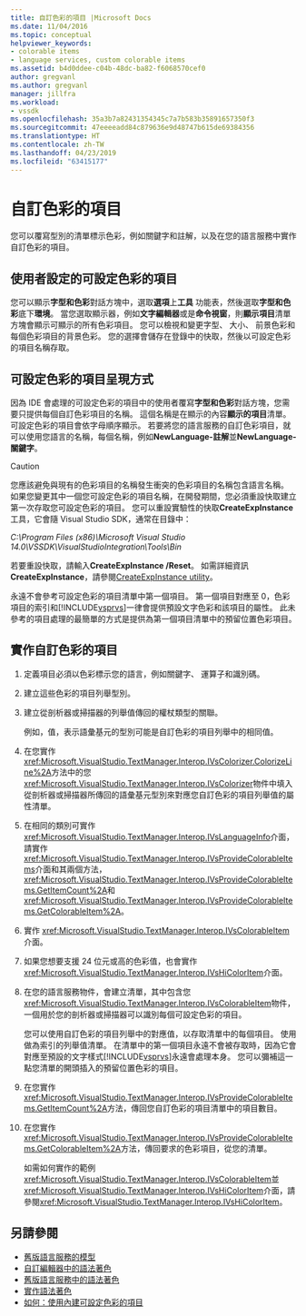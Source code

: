 ```yaml
---
title: 自訂色彩的項目 |Microsoft Docs
ms.date: 11/04/2016
ms.topic: conceptual
helpviewer_keywords:
- colorable items
- language services, custom colorable items
ms.assetid: b4d0ddee-c04b-48dc-ba82-f6068570cef0
author: gregvanl
ms.author: gregvanl
manager: jillfra
ms.workload:
- vssdk
ms.openlocfilehash: 35a3b7a82431354345c7a7b583b35891657350f3
ms.sourcegitcommit: 47eeeeadd84c879636e9d48747b615de69384356
ms.translationtype: HT
ms.contentlocale: zh-TW
ms.lasthandoff: 04/23/2019
ms.locfileid: "63415177"
---
```

# <a name="custom-colorable-items"></a>自訂色彩的項目
您可以覆寫型別的清單標示色彩，例如關鍵字和註解，以及在您的語言服務中實作自訂色彩的項目。

## <a name="user-settings-of-colorable-items"></a>使用者設定的可設定色彩的項目
 您可以顯示**字型和色彩**對話方塊中，選取**選項**上**工具** 功能表，然後選取**字型和色彩**底下**環境**。 當您選取顯示器，例如**文字編輯器**或是**命令視窗**，則**顯示項目**清單方塊會顯示可顯示的所有色彩項目。 您可以檢視和變更字型、 大小、 前景色彩和每個色彩項目的背景色彩。 您的選擇會儲存在登錄中的快取，然後以可設定色彩的項目名稱存取。

## <a name="presentation-of-colorable-items"></a>可設定色彩的項目呈現方式
 因為 IDE 會處理的可設定色彩的項目中的使用者覆寫**字型和色彩**對話方塊，您需要只提供每個自訂色彩項目的名稱。 這個名稱是在顯示的內容**顯示的項目**清單。 可設定色彩的項目會依字母順序顯示。 若要將您的語言服務的自訂色彩項目，就可以使用您語言的名稱，每個名稱，例如**NewLanguage-註解**並**NewLanguage-關鍵字**。

> [!CAUTION]
> 您應該避免與現有的色彩項目的名稱發生衝突的色彩項目的名稱包含語言名稱。 如果您變更其中一個您可設定色彩的項目名稱，在開發期間，您必須重設快取建立第一次存取您可設定色彩的項目。 您可以重設實驗性的快取**CreateExpInstance**工具，它會隨 Visual Studio SDK，通常在目錄中：
>
> *C:\Program Files (x86)\Microsoft Visual Studio 14.0\VSSDK\VisualStudioIntegration\Tools\Bin*
>
> 若要重設快取，請輸入**CreateExpInstance /Reset**。 如需詳細資訊**CreateExpInstance**，請參閱[CreateExpInstance utility](../../extensibility/internals/createexpinstance-utility.md)。

 永遠不會參考可設定色彩的項目清單中第一個項目。 第一個項目對應至 0，色彩項目的索引和[!INCLUDE[vsprvs](../../code-quality/includes/vsprvs_md.md)]一律會提供預設文字色彩和該項目的屬性。 此未參考的項目處理的最簡單的方式是提供為第一個項目清單中的預留位置色彩項目。

## <a name="implement-custom-colorable-items"></a>實作自訂色彩的項目

1. 定義項目必須以色彩標示您的語言，例如關鍵字、 運算子和識別碼。

2. 建立這些色彩的項目列舉型別。

3. 建立從剖析器或掃描器的列舉值傳回的權杖類型的關聯。

    例如，值，表示語彙基元的型別可能是自訂色彩的項目列舉中的相同值。

4. 在您實作<xref:Microsoft.VisualStudio.TextManager.Interop.IVsColorizer.ColorizeLine%2A>方法中的您<xref:Microsoft.VisualStudio.TextManager.Interop.IVsColorizer>物件中填入從剖析器或掃描器所傳回的語彙基元型別來對應您自訂色彩的項目列舉值的屬性清單。

5. 在相同的類別可實作<xref:Microsoft.VisualStudio.TextManager.Interop.IVsLanguageInfo>介面，請實作<xref:Microsoft.VisualStudio.TextManager.Interop.IVsProvideColorableItems>介面和其兩個方法，<xref:Microsoft.VisualStudio.TextManager.Interop.IVsProvideColorableItems.GetItemCount%2A>和<xref:Microsoft.VisualStudio.TextManager.Interop.IVsProvideColorableItems.GetColorableItem%2A>。

6. 實作 <xref:Microsoft.VisualStudio.TextManager.Interop.IVsColorableItem> 介面。

7. 如果您想要支援 24 位元或高的色彩值，也會實作<xref:Microsoft.VisualStudio.TextManager.Interop.IVsHiColorItem>介面。

8. 在您的語言服務物件，會建立清單，其中包含您<xref:Microsoft.VisualStudio.TextManager.Interop.IVsColorableItem>物件，一個用於您的剖析器或掃描器可以識別每個可設定色彩的項目。

    您可以使用自訂色彩的項目列舉中的對應值，以存取清單中的每個項目。 使用做為索引的列舉值清單。 在清單中的第一個項目永遠不會被存取時，因為它會對應至預設的文字樣式[!INCLUDE[vsprvs](../../code-quality/includes/vsprvs_md.md)]永遠會處理本身。 您可以彌補這一點您清單的開頭插入的預留位置色彩的項目。

9. 在您實作<xref:Microsoft.VisualStudio.TextManager.Interop.IVsProvideColorableItems.GetItemCount%2A>方法，傳回您自訂色彩的項目清單中的項目數目。

10. 在您實作<xref:Microsoft.VisualStudio.TextManager.Interop.IVsProvideColorableItems.GetColorableItem%2A>方法，傳回要求的色彩項目，從您的清單。

    如需如何實作的範例<xref:Microsoft.VisualStudio.TextManager.Interop.IVsColorableItem>並<xref:Microsoft.VisualStudio.TextManager.Interop.IVsHiColorItem>介面，請參閱<xref:Microsoft.VisualStudio.TextManager.Interop.IVsHiColorItem>。

## <a name="see-also"></a>另請參閱
- [舊版語言服務的模型](../../extensibility/internals/model-of-a-legacy-language-service.md)
- [自訂編輯器中的語法著色](../../extensibility/syntax-coloring-in-custom-editors.md)
- [舊版語言服務中的語法著色](../../extensibility/internals/syntax-coloring-in-a-legacy-language-service.md)
- [實作語法著色](../../extensibility/internals/implementing-syntax-coloring.md)
- [如何：使用內建可設定色彩的項目](../../extensibility/internals/how-to-use-built-in-colorable-items.md)